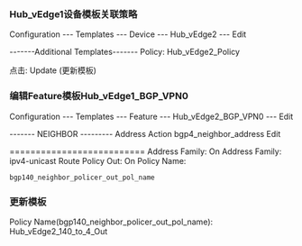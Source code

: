 ### Hub_vEdge1设备模板关联策略

Configuration --- Templates --- Device --- Hub_vEdge2 --- Edit

-------Additional Templates-------
Policy: Hub_vEdge2_Policy

点击: Update (更新模板)

### 编辑Feature模板Hub_vEdge1_BGP_VPN0

Configuration --- Templates --- Feature --- Hub_vEdge2_BGP_VPN0 --- Edit

------- NEIGHBOR ---------
Address                     Action
bgp4_neighbor_address       Edit

==========================
Address Family: On
Address Family: ipv4-unicast
Route Policy Out: On
Policy Name:
```shell
bgp140_neighbor_policer_out_pol_name
```

### 更新模板
Policy Name(bgp140_neighbor_policer_out_pol_name): Hub_vEdge2_140_to_4_Out